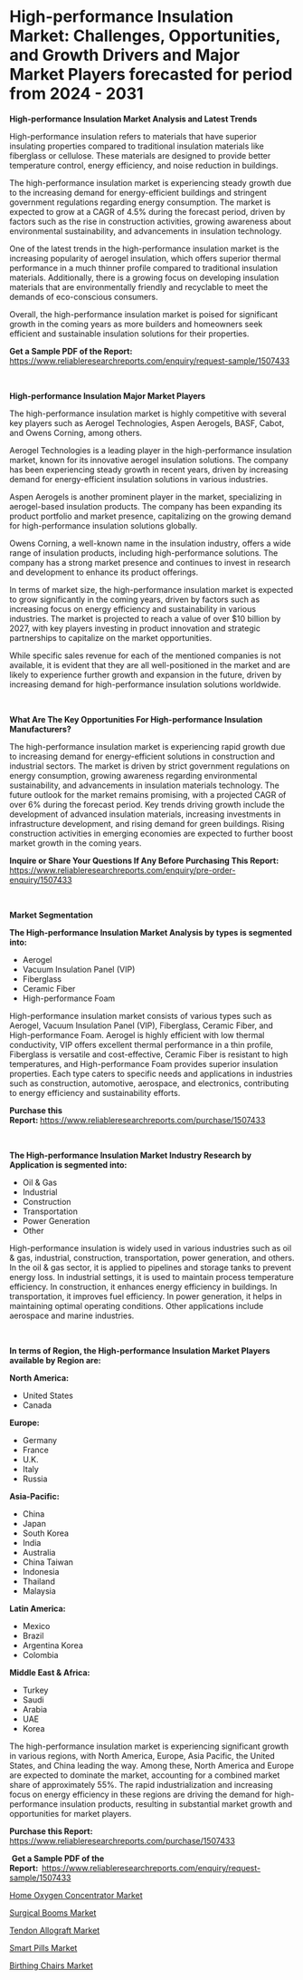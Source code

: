 <p><h1>High-performance Insulation Market: Challenges, Opportunities, and Growth Drivers and Major Market Players forecasted for period from 2024 - 2031</h1></p><p><strong>High-performance Insulation Market Analysis and Latest Trends</strong></p>
<p><p>High-performance insulation refers to materials that have superior insulating properties compared to traditional insulation materials like fiberglass or cellulose. These materials are designed to provide better temperature control, energy efficiency, and noise reduction in buildings.</p><p>The high-performance insulation market is experiencing steady growth due to the increasing demand for energy-efficient buildings and stringent government regulations regarding energy consumption. The market is expected to grow at a CAGR of 4.5% during the forecast period, driven by factors such as the rise in construction activities, growing awareness about environmental sustainability, and advancements in insulation technology.</p><p>One of the latest trends in the high-performance insulation market is the increasing popularity of aerogel insulation, which offers superior thermal performance in a much thinner profile compared to traditional insulation materials. Additionally, there is a growing focus on developing insulation materials that are environmentally friendly and recyclable to meet the demands of eco-conscious consumers.</p><p>Overall, the high-performance insulation market is poised for significant growth in the coming years as more builders and homeowners seek efficient and sustainable insulation solutions for their properties.</p></p>
<p><strong>Get a Sample PDF of the Report:&nbsp;</strong> <a href="https://www.reliableresearchreports.com/enquiry/request-sample/1507433">https://www.reliableresearchreports.com/enquiry/request-sample/1507433</a></p>
<p>&nbsp;</p>
<p><strong>High-performance Insulation Major Market Players</strong></p>
<p><p>The high-performance insulation market is highly competitive with several key players such as Aerogel Technologies, Aspen Aerogels, BASF, Cabot, and Owens Corning, among others.</p><p>Aerogel Technologies is a leading player in the high-performance insulation market, known for its innovative aerogel insulation solutions. The company has been experiencing steady growth in recent years, driven by increasing demand for energy-efficient insulation solutions in various industries.</p><p>Aspen Aerogels is another prominent player in the market, specializing in aerogel-based insulation products. The company has been expanding its product portfolio and market presence, capitalizing on the growing demand for high-performance insulation solutions globally.</p><p>Owens Corning, a well-known name in the insulation industry, offers a wide range of insulation products, including high-performance solutions. The company has a strong market presence and continues to invest in research and development to enhance its product offerings.</p><p>In terms of market size, the high-performance insulation market is expected to grow significantly in the coming years, driven by factors such as increasing focus on energy efficiency and sustainability in various industries. The market is projected to reach a value of over $10 billion by 2027, with key players investing in product innovation and strategic partnerships to capitalize on the market opportunities.</p><p>While specific sales revenue for each of the mentioned companies is not available, it is evident that they are all well-positioned in the market and are likely to experience further growth and expansion in the future, driven by increasing demand for high-performance insulation solutions worldwide.</p></p>
<p>&nbsp;</p>
<p><strong>What Are The Key Opportunities For High-performance Insulation Manufacturers?</strong></p>
<p><p>The high-performance insulation market is experiencing rapid growth due to increasing demand for energy-efficient solutions in construction and industrial sectors. The market is driven by strict government regulations on energy consumption, growing awareness regarding environmental sustainability, and advancements in insulation materials technology. The future outlook for the market remains promising, with a projected CAGR of over 6% during the forecast period. Key trends driving growth include the development of advanced insulation materials, increasing investments in infrastructure development, and rising demand for green buildings. Rising construction activities in emerging economies are expected to further boost market growth in the coming years.</p></p>
<p><strong>Inquire or Share Your Questions If Any Before Purchasing This Report:</strong> <a href="https://www.reliableresearchreports.com/enquiry/pre-order-enquiry/1507433">https://www.reliableresearchreports.com/enquiry/pre-order-enquiry/1507433</a></p>
<p>&nbsp;</p>
<p><strong>Market Segmentation</strong></p>
<p><strong>The High-performance Insulation Market Analysis by types is segmented into:</strong></p>
<p><ul><li>Aerogel</li><li>Vacuum Insulation Panel (VIP)</li><li>Fiberglass</li><li>Ceramic Fiber</li><li>High-performance Foam</li></ul></p>
<p><p>High-performance insulation market consists of various types such as Aerogel, Vacuum Insulation Panel (VIP), Fiberglass, Ceramic Fiber, and High-performance Foam. Aerogel is highly efficient with low thermal conductivity, VIP offers excellent thermal performance in a thin profile, Fiberglass is versatile and cost-effective, Ceramic Fiber is resistant to high temperatures, and High-performance Foam provides superior insulation properties. Each type caters to specific needs and applications in industries such as construction, automotive, aerospace, and electronics, contributing to energy efficiency and sustainability efforts.</p></p>
<p><strong>Purchase this Report:&nbsp;</strong><a href="https://www.reliableresearchreports.com/purchase/1507433">https://www.reliableresearchreports.com/purchase/1507433</a></p>
<p>&nbsp;</p>
<p><strong>The High-performance Insulation Market Industry Research by Application is segmented into:</strong></p>
<p><ul><li>Oil & Gas</li><li>Industrial</li><li>Construction</li><li>Transportation</li><li>Power Generation</li><li>Other</li></ul></p>
<p><p>High-performance insulation is widely used in various industries such as oil & gas, industrial, construction, transportation, power generation, and others. In the oil & gas sector, it is applied to pipelines and storage tanks to prevent energy loss. In industrial settings, it is used to maintain process temperature efficiency. In construction, it enhances energy efficiency in buildings. In transportation, it improves fuel efficiency. In power generation, it helps in maintaining optimal operating conditions. Other applications include aerospace and marine industries.</p></p>
<p>&nbsp;</p>
<p><strong>In terms of Region, the High-performance Insulation Market Players available by Region are:</strong></p>
<p>
    <p> <strong> North America: </strong>
        <ul>
            <li>United States</li>
            <li>Canada</li>
        </ul>
        </p> 
    <p> <strong> Europe: </strong>
        <ul>
            <li>Germany</li>
            <li>France</li>
            <li>U.K.</li>
            <li>Italy</li>
            <li>Russia</li>
        </ul>
        </p> 
    <p> <strong> Asia-Pacific: </strong>
        <ul>
            <li>China</li>
            <li>Japan</li>
            <li>South Korea</li>
            <li>India</li>
            <li>Australia</li>
            <li>China Taiwan</li>
            <li>Indonesia</li>
            <li>Thailand</li>
            <li>Malaysia</li>
        </ul>
        </p> 
    <p> <strong> Latin America: </strong>
        <ul>
            <li>Mexico</li>
            <li>Brazil</li>
            <li>Argentina Korea</li>
            <li>Colombia</li>
        </ul>
        </p> 
    <p> <strong> Middle East & Africa: </strong>
        <ul>
            <li>Turkey</li>
            <li>Saudi</li>
            <li>Arabia</li>
            <li>UAE</li>
            <li>Korea</li>
        </ul>
    </p>
    </p>
<p><p>The high-performance insulation market is experiencing significant growth in various regions, with North America, Europe, Asia Pacific, the United States, and China leading the way. Among these, North America and Europe are expected to dominate the market, accounting for a combined market share of approximately 55%. The rapid industrialization and increasing focus on energy efficiency in these regions are driving the demand for high-performance insulation products, resulting in substantial market growth and opportunities for market players.</p></p>
<p><strong>Purchase this Report: </strong><a href="https://www.reliableresearchreports.com/purchase/1507433">https://www.reliableresearchreports.com/purchase/1507433</a></p>
<p>&nbsp;<strong>Get a Sample PDF of the Report:&nbsp;&nbsp;</strong><a href="https://www.reliableresearchreports.com/enquiry/request-sample/1507433">https://www.reliableresearchreports.com/enquiry/request-sample/1507433</a></p>
<p><strong></strong></p>
<p><p><a href="https://medium.com/@anmolreportprime/home-oxygen-concentrator-market-size-reveals-the-best-marketing-channels-in-global-industry-3a2465383f93">Home Oxygen Concentrator Market</a></p><p><a href="https://medium.com/@sk99912151/surgical-booms-market-outlook-industry-overview-and-forecast-2024-to-2031-fcb3c95ba57b">Surgical Booms Market</a></p><p><a href="https://medium.com/@sk99912151/tendon-allograft-market-furnishes-information-on-market-share-market-trends-and-market-growth-14939ed83ba9">Tendon Allograft Market</a></p><p><a href="https://medium.com/@anmolreportprime/smart-pills-market-analysis-its-cagr-market-segmentation-and-global-industry-overview-d4591dc3974a">Smart Pills Market</a></p><p><a href="https://medium.com/@deirdreclark76/birthing-chairs-market-exploring-market-share-market-trends-and-future-growth-2c5ab60c4f1a">Birthing Chairs Market</a></p></p>